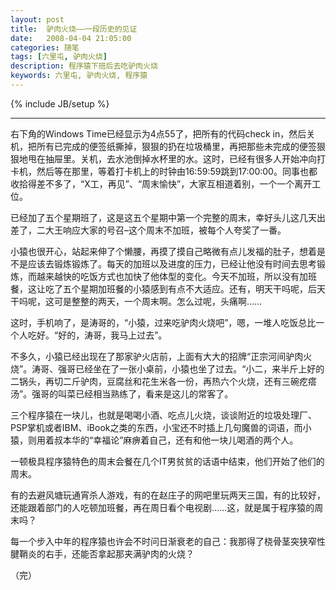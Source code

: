 ```yaml
---
layout: post
title:  驴肉火烧——一段历史的见证
date:   2008-04-04 21:05:00
categories: 随笔
tags: [六里屯, 驴肉火烧]
description: 程序猿下班后去吃驴肉火烧
keywords: 六里屯, 驴肉火烧, 程序猿
---
```

{% include JB/setup %}

---

右下角的Windows Time已经显示为4点55了，把所有的代码check in，然后关机，把所有已完成的便签纸撕掉，狠狠的扔在垃圾桶里，再把那些未完成的便签狠狠地甩在抽屉里。关机，去水池倒掉水杯里的水。这时，已经有很多人开始冲向打卡机，然后等在那里，等着打卡机上的时钟由16:59:59跳到17:00:00。同事也都收拾得差不多了，“X工，再见”、“周末愉快”，大家互相道着别，一个一个离开工位。
<!-- more -->

已经加了五个星期班了，这是这五个星期中第一个完整的周末，幸好头儿这几天出差了，二大王响应大家的号召–这个周末不加班，被每个人夸奖了一番。

小猿也很开心，站起来伸了个懒腰，再摸了摸自己略微有点儿发福的肚子，想着是不是应该去锻炼锻炼了。每天的加班以及进度的压力，已经让他没有时间去思考锻炼，而越来越快的吃饭方式也加快了他体型的变化。今天不加班，所以没有加班餐，这让吃了五个星期加班餐的小猿感到有点不大适应。还有，明天干吗呢，后天干吗呢，这可是整整的两天，一个周末啊。怎么过呢，头痛啊……

这时，手机响了，是涛哥的，“小猿，过来吃驴肉火烧吧”，嗯，一堆人吃饭总比一个人吃好。“好的，涛哥，我马上过去”。

不多久，小猿已经出现在了那家驴火店前，上面有大大的招牌“正宗河间驴肉火烧”。涛哥、强哥已经坐在了一张小桌前，小猿也坐了过去。“小二，来半斤上好的二锅头，再切二斤驴肉，豆腐丝和花生米各一份，再热六个火烧，还有三碗疙瘩汤”。强哥的叫菜已经相当熟练了，看来是这儿的常客了。

三个程序猿在一块儿，也就是喝喝小酒、吃点儿火烧，谈谈附近的垃圾处理厂、PSP掌机或者IBM、iBook之类的东西，小宝还不时插上几句魔兽的词语，而小猿，则用着叔本华的“幸福论”麻痹着自己，还有和他一块儿喝酒的两个人。

一顿极具程序猿特色的周末会餐在几个IT男贫贫的话语中结束，他们开始了他们的周末。

有的去避风塘玩通宵杀人游戏，有的在赵庄子的网吧里玩两天三国，有的比较好，还能跟着部门的人吃顿加班餐，再在周日看个电视剧……这，就是属于程序猿的周末吗？

每一个步入中年的程序猿也许会不时问日渐衰老的自己：我那得了桡骨茎突狭窄性腱鞘炎的右手，还能否拿起那夹满驴肉的火烧？

（完）

